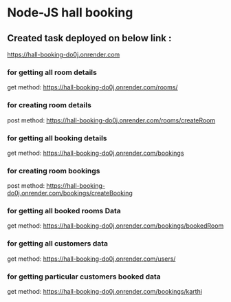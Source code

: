 # Node-JS hall booking

## Created task deployed on below link :

<a href="https://hall-booking-do0j.onrender.com" target="_blank">https://hall-booking-do0j.onrender.com</a>


### for getting all room details

get method:
https://hall-booking-do0j.onrender.com/rooms/

### for creating room details

post method:
https://hall-booking-do0j.onrender.com/rooms/createRoom



### for getting all booking details

get method:
https://hall-booking-do0j.onrender.com/bookings

### for creating room bookings

post method:
https://hall-booking-do0j.onrender.com/bookings/createBooking



### for getting all booked rooms Data

get method:
https://hall-booking-do0j.onrender.com/bookings/bookedRoom

### for getting all customers data

get method:
https://hall-booking-do0j.onrender.com/users/

### for getting particular customers booked data

get method:
https://hall-booking-do0j.onrender.com/bookings/karthi
